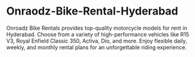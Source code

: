 # Onraodz-Bike-Rental-Hyderabad
Onroadz Bike Rentals provides top-quality motorcycle models for rent in Hyderabad. Choose from a variety of high-performance vehicles like R15 V3, Royal Enfield Classic 350, Activa, Dio, and more. Enjoy flexible daily, weekly, and monthly rental plans for an unforgettable riding experience.
